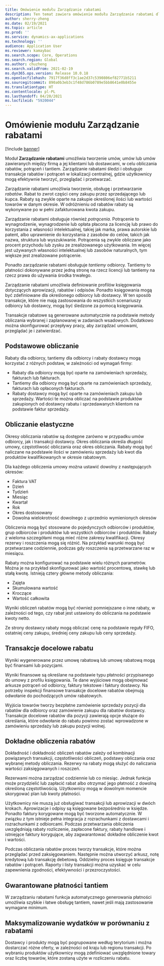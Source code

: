 ```yaml
---
title: Omówienie modułu Zarządzanie rabatami
description: Ten temat zawiera omówienie modułu Zarządzanie rabatami dla Microsoft Dynamics 365 Supply Chain Management.
author: sherry-zheng
ms.date: 02/19/2021
ms.topic: article
ms.prod: ''
ms.service: dynamics-ax-applications
ms.technology: ''
audience: Application User
ms.reviewer: kamaybac
ms.search.scope: Core, Operations
ms.search.region: Global
ms.author: chuzheng
ms.search.validFrom: 2021-02-19
ms.dyn365.ops.version: Release 10.0.18
ms.openlocfilehash: 7917f36d8ff3c1ae2d37c5390806ef82771b5211
ms.sourcegitcommit: 890a0b3eb3c1f48d786b0789e5bb8641e0b8455e
ms.translationtype: HT
ms.contentlocale: pl-PL
ms.lasthandoff: 04/20/2021
ms.locfileid: "5920044"
---
```

# <a name="rebate-management-module-overview"></a>Omówienie modułu Zarządzanie rabatami

[!include [banner](../includes/banner.md)]

Moduł **Zarządzanie rabatami** umożliwia tworzenie umów, umów lub umów zawieranych między firmą a jej klientami lub dostawcami, w celu obliczania rabatów, potrąceń i tantiem. Zarządzanie rabatami śledzi i obsługuje transakcje rabatów i potrąceń w lokalizacji centralnej, gdzie użytkownicy mogą efektywnie tworzyć, przeglądać i przetwarzać.

Zarządzanie rabatami umożliwia tworzenie, obsługę i przetwarzanie *rabatów*. Rabat to zwrot części ceny zakupu przez sprzedającego lub kupca. Rabaty są zwykle oparte na zakupie określonej ilości lub wartości towarów w danym okresie. W odróżnieniu od rabatów rabaty są wykonywane po w pełni zafakturowana kwota zakupu.

Zarządzanie rabatami obsługuje również *potrącenia*. Potrącenie to wynagrodzenie, wynagrodzenie lub opłata płacona za licencję lub prawo do korzystania z własności intelektualnej, takiej jak marka, prawa autorskie lub patent, albo uprawnienie do korzystania z zasobów do celów, takich jak nazwa, struktura lub wyszukiwanie. Potrącenia są zwykle obliczane jako procent przychodu lub zysku ze zrealizowanego użytkowania. Im więcej jest używanych własności intelektualnej lub zasobów naturalnych, tym większe jest zrealizowane potrącenie.

Ponadto zarządzanie rabatami obsługuje *tantiemy* odbiorcy. Tantiemy to płatności dokonywane przez jedną stronę na rzecz licencji lub tantiemy na rzecz prawa do używania środka trwałego.

Zarządzanie rabatami umożliwia definiowanie profilów księgowania dotyczących aprowizacji, rabatów i odpisów. Ponadto księgowania mogą być zdefiniowane dla określonego odbiorcy lub dostawcy. W ten sposób transakcje, które nie mają zastosowania do wszystkich scenariuszy odbiorcy lub dostawcy, mogą być śledzone za pomocą księgowania.

Transakcje rabatowe są generowane automatycznie na podstawie metody obliczania wybranej i zaplanowanej w zadaniach wsadowych. Dodatkowo można skonfigurować przepływy pracy, aby zarządzać umowami, przeglądać je i zatwierdzać.

## <a name="basis-calculation"></a>Podstawowe obliczanie

Rabaty dla odbiorcy, tantiemy dla odbiorcy i rabaty dostawcy mogą korzystać z różnych podstaw, w zależności od wymagań firmy:

- Rabaty dla odbiorcy mogą być oparte na zamówieniach sprzedaży, fakturach lub fakturach.
- Tantiemy dla odbiorcy mogą być oparte na zamówieniach sprzedaży, fakturach lub opłaconych fakturach.
- Rabaty dostawcy mogą być oparte na zamówieniach zakupu lub sprzedaży. Wartości te można obliczać na podstawie produktów zakupionych od dostawcy rabatu i sprzedawanych klientom na podstawie faktur sprzedaży.

## <a name="flexible-calculations"></a>Obliczanie elastyczne

Okresy obliczania rabatów są dostępne zarówno w przypadku umów odbiorcy, jak i transakcji dostawcy. Okres obliczania określa długość umowy, częstotliwość obliczania oraz okres obliczania. Rabaty mogą być naliczane na podstawie ilości w zamówieniu sprzedaży lub kwot dla produktów kwalifikowanych w okresie rabatowym.

Dla każdego obliczenia umowy można ustawić dowolny z następujących okresów:

- Faktura VAT
- Dzień
- Tydzień
- Miesiąc
- Kwartał
- Rok
- Okres dostosowany
- Dowolna wielokrotność dowolnego z uprzednio wymienionych okresów

Obliczenia mogą być stosowane do pojedynczych odbiorców i produktów, grup odbiorców i produktów lub wszystkich odbiorców i produktów. Rabaty z wieloma szczegółami mogą mieć różne zakresy kwalifikacji. Okresy rezerwy i roszczenia mogą się różnić. Na przykład warunki mogą być przetwarzane codziennie, podczas gdy roszczenia są przetwarzane raz w miesiącu.

Rabaty można konfigurować na podstawie wielu różnych parametrów. Można je na przykład skonfigurować jako wartość procentową, stawkę lub stałą kwotę. Istnieją cztery główne metody obliczania:

- Zajęta
- Skumulowana wartość
- Kroczące
- Wartość całkowita

Wyniki obliczeń rabatów mogą być również pomniejszane o inne rabaty, w zależności od tego, czy rabat jest ustawiony do obliczania na podstawie kwoty netto.

Ze strony dostawcy rabaty mogą obliczać cenę na podstawie reguły FIFO, ostatniej ceny zakupu, średniej ceny zakupu lub ceny sprzedaży.

## <a name="rebate-target-transactions"></a>Transakcje docelowe rabatu

Wyniki wygenerowane przez umowę rabatową lub umowę rabatową mogą być finansami lub pozycjami.

Wyniki finansowe są określane na podstawie typu płatności przypisanego do umowy z profilu księgowania. Te dane wyjściowe mogą obejmować arkusze potrąceń od odbiorcy, faktury tekstowe i faktury dostawcy. Na potrzeby inspekcji finansowe transakcje docelowe rabatów obejmują odwołanie do pochodzących umów rabatowych.

Wyjścia towarów tworzy bezpłatne zamówienie sprzedaży pozycji dla rabatów dla odbiorcy oraz zamówienie zakupu dla rabatów dostawcy. Transakcje docelowe rabatów dla pozycji zawierają opcje służące do określania, które odwołanie do rabatu powinno zostać wprowadzone w zamówieniu sprzedaży lub zakupu pozycji wolnej.

## <a name="accurate-rebate-calculations"></a>Dokładne obliczenia rabatów

Dokładność i dokładność obliczeń rabatów zależy od kombinacji powiązanych transakcji, częstotliwości obliczeń, podstawy obliczania oraz wybranej metody obliczania. Rezerwy na rabaty mogą służyć do naliczania wartości zaksięgowanych i roszczeń.

Rezerwami można zarządzać codziennie lub co miesiąc. Jednak funkcja może przydzielić lub zapłacić rabat albo otrzymać jego płatność z dowolną określoną częstotliwością. Użytkownicy mogą w dowolnym momencie skorygować plan lub kwoty płatności.

Użytkownicy nie muszą już obsługiwać transakcji lub aprowizacji w dwóch krokach. Aprowizacje i odpisy są księgowane bezpośrednio w księdze. Ponadto faktury korygowane mogą być tworzone automatycznie. W związku z tym istnieje pełna integracja z rozrachunkami z dostawcami i rozrachunkami z odbiorcami. Podczas przetwarzania obliczenia uwzględniają rabaty rozliczenie, zapłacone faktury, rabaty handlowe i istniejące faktury korygujące, aby zagwarantować dokładne obliczenie kwot i wartości.

Podczas obliczania rabatów proces tworzy transakcje, które można przeglądać przed zaksięgowaniem. Następnie można utworzyć arkusz, notę kredytową lub transakcję debetową. Oddzielny proces księguje transakcje rabatów i potrąceń. Raporty i listy transakcji można uzyskać w celu zapewnienia zgodności, efektywności i przezroczystości.

## <a name="guaranteed-royalty-payments"></a>Gwarantowane płatności tantiem

W zarządzaniu rabatami funkcja automatycznego generowania płatności umożliwia szybkie i łatwe obsługę tantiem, nawet jeśli mają zastosowanie wymagane minimum. 

## <a name="maximizing-spend-versus-rebates"></a>Maksymalizowanie wydatków w porównaniu z rabatami

Dostawcy i produkty mogą być pogrupowane według terytorium i można dostarczać różne oferty, w zależności od kraju lub regionu transakcji. Po wybraniu produktów użytkownicy mogą zdefiniować uwzględnione towary oraz liczbę towarów, które zostaną użyte w rozliczeniu rabatu.

